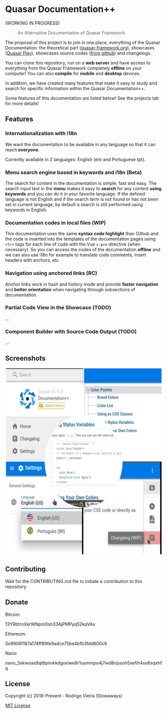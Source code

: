 # Quasar Documentation++
(WORKING IN PROGRESS)

> An Alternative Documentation of Quasar Framework.

The proposal of this project is to join in one place, everything of the Quasar Documentation: the theoretical part ([quasar-framework.org](https://quasar-framework.org/ "quasar-framework.org")), showcases ([Quasar Play](https://quasar-framework.org/quasar-play/android/index.html#/showcase "Quasar Play")),  showcases source codes ([from github](https://github.com/quasarframework/quasar-play/tree/dev/src/pages/showcase "from github")) and changelogs.

You can clone this repository, run on a **web server** and have access to everything from the Quasar Framework completely **offline** on your computer!
You can also **compile** for **mobile** and **desktop** devices.

In addition, we have created many features that make it easy to study and search for specific information within the Quasar Documentation++.

Some features of this documentation are listed below!
See the projects tab for more details!

## Features
### Internationalization with i18n
We want the documentation to be available in any language so that it can reach **everyone**.

Currently available in 2 languages: English (en) and Portuguese (pt).

### Menu search engine based in keywords and i18n (Beta)
The search for content in the documentation is simple, fast and easy.
The search input text in the **menu** makes it easy to **search** for any content **using keywords** and you can do it in your favorite language.
If the defined language is not English and if the search term is not found or has not been set in current language, by default a search is still performed using keywords in English.

### Documentation codes in local files (WIP)
This documentation uses the same **syntax code highlight** than Github and the code is inserted into the templates of the documentation pages using `<tr>` tags for each line of code with the Vue `v-pre` directive (when necessary). So you can access the codes of the documentation **offline** and we can also use i18n for example to translate code comments, insert headers with anchors, etc.

### Navigation using anchored links (RC)
Anchor links work in hash and history mode and provide **faster navigation** and **better orientation** when navigating through subsections of documentation.

### Partial Code View in the Showcase (TODO)
...

### Component Builder with Source Code Output (TODO)
...

## Screenshots
<p align="center">
  <img src="src/assets/screenshot/general.png" width="600" height="600" />
</p>

## Contributing
Wait for the CONTRIBUTING.md file to initiate a contribution to this repository.

## Donate
Bitcoin:

13YRbtrnXerWNpmXsh33AjPMPyq52kqVAx

Ethereum:

0x9906f187a174ff89fe9adce75be4bfb3fdd600c6

Nano:

nano_3xkwoas9qt6pimkkdgoxiwe8r1usmmpo4j7wd8njssoh5xefih4so6sqxhfq

## License
Copyright (c) 2018-Present - Rodrigo Vieira (Slowaways)

[MIT License](http://en.wikipedia.org/wiki/MIT_License)
